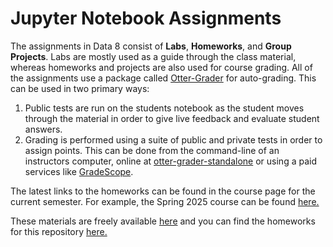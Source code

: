 # Jupyter Notebook Assignments

The assignments in Data 8 consist of **Labs**, **Homeworks**, and **Group Projects**. Labs are mostly used as a guide through the class material, whereas homeworks and projects are also used for course grading. All of the assignments use a package called [Otter-Grader](https://otter-grader.readthedocs.io/) for auto-grading. This can be used in two primary ways:

1. Public tests are run on the students notebook as the student moves through the material in order to give live feedback and evaluate student answers.
2. Grading is performed using a suite of public and private tests in order to assign points. This can be done from the command-line of an instructors computer, online at [otter-grader-standalone](https://grader.datahub.berkeley.edu) or using a paid services like [GradeScope](https://gradescope.com).

The latest links to the homeworks can be found in the course page for the current
semester. For example, the Spring 2025 course can be found [here.](http://data8.org/sp25/)

These materials are freely available [here](https://github.com/data-8/materials-fds) and you can find the homeworks for this repository [here.](https://github.com/data-8/materials-fds/tree/master/hw)
